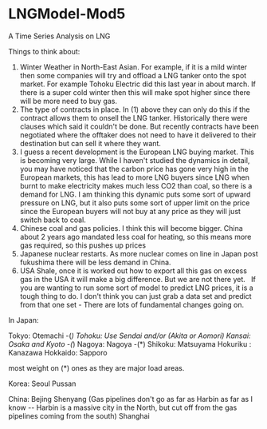 # LNGModel-Mod5
A Time Series Analysis on LNG








Things to think about:


1. Winter Weather in North-East Asian. For example, if it is a mild winter then some companies will try and offload a LNG tanker onto the spot market. For example Tohoku Electric did this last year in about march. If there is a super cold winter then this will make spot higher since there will be more need to buy gas.
 
2. The type of contracts in place. In (1) above they can only do this if the contract allows them to onsell the LNG tanker. Historically there were clauses which said it couldn't be done. But recently contracts have been negotiated where the offtaker does not need to have it delivered to their destination but can sell it where they want.
 
3. I guess a recent development is the European LNG buying market. This is becoming very large. While I haven't studied the dynamics in detail, you may have noticed that the carbon price has gone very high in the European markets, this has lead to more LNG buyers since LNG when burnt to make electricity makes much less CO2 than coal, so there is a demand for LNG. I am thinking this dynamic puts some sort of upward pressure on LNG, but it also puts some sort of upper limit on the price since the European buyers will not buy at any price as they will just switch back to coal.
 
4. Chinese coal and gas policies. I think this will become bigger. China about 2 years ago mandated less coal for heating, so this means more gas required, so this pushes up prices
 
5. Japanese nuclear restarts. As more nuclear comes on line in Japan post fukushima there will be less demand in China.
 
6. USA Shale, once it is worked out how to export all this gas on excess gas in the USA it will make a big difference. But we are not there yet.
 
If you are wanting to run some sort of model to predict LNG prices, it is a tough thing to do. I don't think you can just grab a data set and predict from  that one set - There are lots of fundamental changes going on.


In Japan:

Tokyo: Otemachi                                 -(*)
Tohoku: Use Sendai and/or (Akita or Aomori)
Kansai: Osaka and Kyoto   -(*)
Nagoya: Nagoya        -(*)
Shikoku: Matsuyama
Hokuriku : Kanazawa
Hokkaido: Sapporo

most weight on (*) ones as they are major load areas.

Korea:
 Seoul
 Pussan


China:
  Bejing
  Shenyang   (Gas pipelines don't go as far as Harbin as far as I know -- Harbin is a massive city in the North, but cut off from the gas pipelines coming from the south)
  Shanghai
